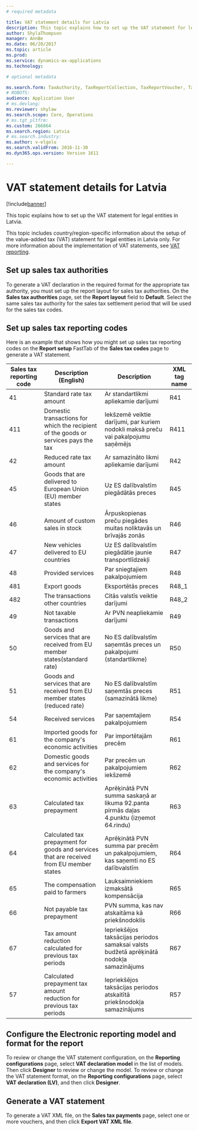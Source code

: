 ```yaml
---
# required metadata

title: VAT statement details for Latvia
description: This topic explains how to set up the VAT statement for legal entities in Latvia.
author: ShylaThompson
manager: AnnBe
ms.date: 06/20/2017
ms.topic: article
ms.prod: 
ms.service: dynamics-ax-applications
ms.technology: 

# optional metadata

ms.search.form: TaxAuthority, TaxReportCollection, TaxReportVoucher, TaxTable
# ROBOTS: 
audience: Application User
# ms.devlang: 
ms.reviewer: shylaw
ms.search.scope: Core, Operations
# ms.tgt_pltfrm: 
ms.custom: 266864
ms.search.region: Latvia
# ms.search.industry: 
ms.author: v-elgolu
ms.search.validFrom: 2016-11-30
ms.dyn365.ops.version: Version 1611

---
```


# VAT statement details for Latvia

[!include[banner](../includes/banner.md)]


This topic explains how to set up the VAT statement for legal entities in Latvia.

This topic includes country/region-specific information about the setup of the value-added tax (VAT) statement for legal entities in Latvia only. For more information about the implementation of VAT statements, see [VAT reporting](emea-vat-reporting.md).

## Set up sales tax authorities
To generate a VAT declaration in the required format for the appropriate tax authority, you must set up the report layout for sales tax authorities. On the **Sales tax authorities** page, set the **Report layout** field to **Default**. Select the same sales tax authority for the sales tax settlement period that will be used for the sales tax codes.

## Set up sales tax reporting codes
Here is an example that shows how you might set up sales tax reporting codes on the **Report setup** FastTab of the **Sales tax codes** page to generate a VAT statement.

| Sales tax reporting code | Description (English)                                                                    | Description                                                                              | XML tag name |
|--------------------------|------------------------------------------------------------------------------------------|------------------------------------------------------------------------------------------|--------------|
| 41                       | Standard rate tax amount                                                                 | Ar standartlikmi apliekamie darījumi                                                     | R41          |
| 411                      | Domestic transactions for which the recipient of the goods or services pays the tax      | Iekšzemē veiktie darījumi, par kuriem nodokli maksā preču vai pakalpojumu saņēmējs       | R411         |
| 42                       | Reduced rate tax amount                                                                  | Ar samazināto likmi apliekamie darījumi                                                  | R42          |
| 45                       | Goods that are delivered to European Union (EU) member states                            | Uz ES dalībvalstīm piegādātās preces                                                     | R45          |
| 46                       | Amount of custom sales in stock                                                          | Ārpuskopienas preču piegādes muitas noliktavās un brīvajās zonās                         | R46          |
| 47                       | New vehicles delivered to EU countries                                                   | Uz ES dalībvalstīm piegādātie jaunie transportlīdzekļi                                   | R47          |
| 48                       | Provided services                                                                        | Par sniegtajiem pakalpojumiem                                                            | R48          |
| 481                      | Export goods                                                                             | Eksportētās preces                                                                       | R48\_1       |
| 482                      | The transactions other countries                                                         | Citās valstīs veiktie darījumi                                                           | R48\_2       |
| 49                       | Not taxable transactions                                                                 | Ar PVN neapliekamie darījumi                                                             | R49          |
| 50                       | Goods and services that are received from EU member states(standard rate)                | No ES dalībvalstīm saņemtās preces un pakalpojumi (standartlikme)                        | R50          |
| 51                       | Goods and services that are received from EU member states (reduced rate)                | No ES dalībvalstīm saņemtās preces (samazinātā likme)                                    | R51          |
| 54                       | Received services                                                                        | Par saņemtajiem pakalpojumiem                                                            | R54          |
| 61                       | Imported goods for the company's economic activities                                     | Par importētajām precēm                                                                  | R61          |
| 62                       | Domestic goods and services for the company's economic activities                        | Par precēm un pakalpojumiem iekšzemē                                                     | R62          |
| 63                       | Calculated tax prepayment                                                                | Aprēķinātā PVN summa saskaņā ar likuma 92.panta pirmās daļas 4.punktu (izņemot 64.rindu) | R63          |
| 64                       | Calculated tax prepayment for goods and services that are received from EU member states | Aprēķinātā PVN summa par precēm un pakalpojumiem, kas saņemti no ES dalībvalstīm         | R64          |
| 65                       | The compensation paid to farmers                                                         | Lauksaimniekiem izmaksātā kompensācija                                                   | R65          |
| 66                       | Not payable tax prepayment                                                               | PVN summa, kas nav atskaitāma kā priekšnodoklis                                          | R66          |
| 67                       | Tax amount reduction calculated for previous tax periods                                 | Iepriekšējos taksācijas periodos samaksai valsts budžetā aprēķinātā nodokļa samazinājums | R67          |
| 57                       | Calculated prepayment tax amount reduction for previous tax periods                      | Iepriekšējos taksācijas periodos atskaitītā priekšnodokļa samazinājums                   | R57          |

## Configure the Electronic reporting model and format for the report
To review or change the VAT statement configuration, on the **Reporting configurations** page, select **VAT declaration model** in the list of models. Then click **Designer** to review or change the model. To review or change the VAT statement format, on the **Reporting configurations** page, select **VAT declaration (LV)**, and then click **Designer**.

## Generate a VAT statement
To generate a VAT XML file, on the **Sales tax payments** page, select one or more vouchers, and then click **Export VAT XML file**.



